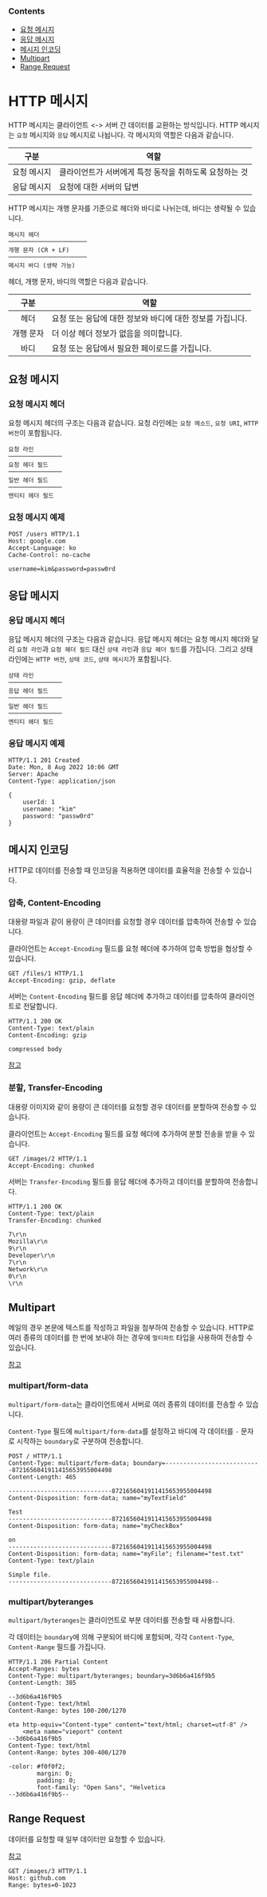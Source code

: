 ### Contents

- [요청 메시지](#요청-메시지)
- [응답 메시지](#응답-메시지)
- [메시지 인코딩](#메시지-인코딩)
- [Multipart](#Multipart)
- [Range Request](#Range-Request)

# HTTP 메시지

HTTP 메시지는 클라이언트 <-> 서버 간 데이터를 교환하는 방식입니다. HTTP 메시지는 `요청` 메시지와 `응답` 메시지로 나뉩니다. 각 메시지의 역할은 다음과 같습니다.

|    구분     | 역할                                                   |
| :---------: | ------------------------------------------------------ |
| 요청 메시지 | 클라이언트가 서버에게 특정 동작을 취하도록 요청하는 것 |
| 응답 메시지 | 요청에 대한 서버의 답변                                |

HTTP 메시지는 개행 문자를 기준으로 헤더와 바디로 나뉘는데, 바디는 생략될 수 있습니다.

```
메시지 헤더
──────────────────────
개행 문자 (CR + LF)
──────────────────────
메시지 바디 (생략 가능)
```

헤더, 개행 문자, 바디의 역할은 다음과 같습니다.

|   구분    | 역할                                                      |
| :-------: | --------------------------------------------------------- |
|   헤더    | 요청 또는 응답에 대한 정보와 바디에 대한 정보를 가집니다. |
| 개행 문자 | 더 이상 헤더 정보가 없음을 의미합니다.                    |
|   바디    | 요청 또는 응답에서 필요한 페이로드를 가집니다.            |

## 요청 메시지

### 요청 메시지 헤더

요청 메시지 헤더의 구조는 다음과 같습니다. 요청 라인에는 `요청 메소드`, `요청 URI`, `HTTP 버전`이 포함됩니다.

```
요청 라인
───────────────
요청 헤더 필드
───────────────
일반 헤더 필드
───────────────
엔티티 헤더 필드
```

### 요청 메시지 예제

```
POST /users HTTP/1.1
Host: google.com
Accept-Language: ko
Cache-Control: no-cache

username=kim&password=passw0rd
```

## 응답 메시지

### 응답 메시지 헤더

응답 메시지 헤더의 구조는 다음과 같습니다. 응답 메시지 헤더는 요청 메시지 헤더와 달리 `요청 라인`과 `요청 헤더 필드` 대신 `상태 라인`과 `응답 헤더 필드`를 가집니다. 그리고 상태 라인에는 `HTTP 버전`, `상태 코드`, `상태 메시지`가 포함됩니다.

```
상태 라인
───────────────
응답 헤더 필드
───────────────
일반 헤더 필드
───────────────
엔티티 헤더 필드
```

### 응답 메시지 예제

```
HTTP/1.1 201 Created
Date: Mon, 8 Aug 2022 10:06 GMT
Server: Apache
Content-Type: application/json

{
    userId: 1
    username: "kim"
    password: "passw0rd"
}
```

## 메시지 인코딩

HTTP로 데이터를 전송할 때 인코딩을 적용하면 데이터를 효율적을 전송할 수 있습니다.

### 압축, Content-Encoding

대용량 파일과 같이 용량이 큰 데이터를 요청할 경우 데이터를 압축하여 전송할 수 있습니다.

클라이언트는 `Accept-Encoding` 필드를 요청 헤더에 추가하여 압축 방법을 협상할 수 있습니다.

```
GET /files/1 HTTP/1.1
Accept-Encoding: gzip, deflate
```

서버는 `Content-Encoding` 필드를 응답 헤더에 추가하고 데이터를 압축하여 클라이언트로 전달합니다.

```
HTTP/1.1 200 OK
Content-Type: text/plain
Content-Encoding: gzip

compressed body
```

[참고](https://developer.mozilla.org/ko/docs/Web/HTTP/Headers/Content-Encoding)

### 분할, Transfer-Encoding

대용량 이미지와 같이 용량이 큰 데이터를 요청할 경우 데이터를 분할하여 전송할 수 있습니다.

클라이언트는 `Accept-Encoding` 필드를 요청 헤더에 추가하여 분할 전송을 받을 수 있습니다.

```
GET /images/2 HTTP/1.1
Accept-Encoding: chunked
```

서버는 `Transfer-Encoding` 필드를 응답 헤더에 추가하고 데이터를 분할하여 전송합니다.

```
HTTP/1.1 200 OK
Content-Type: text/plain
Transfer-Encoding: chunked

7\r\n
Mozilla\r\n
9\r\n
Developer\r\n
7\r\n
Network\r\n
0\r\n
\r\n
```

## Multipart

메일의 경우 본문에 텍스트를 작성하고 파일을 첨부하여 전송할 수 있습니다. HTTP로 여러 종류의 데이터를 한 번에 보내야 하는 경우에 `멀티파트` 타입을 사용하여 전송할 수 있습니다.

[참고](https://developer.mozilla.org/ko/docs/Web/HTTP/Basics_of_HTTP/MIME_types)

### multipart/form-data

`multipart/form-data`는 클라이언트에서 서버로 여러 종류의 데이터를 전송할 수 있습니다.

`Content-Type` 필드에 `multipart/form-data`를 설정하고 바디에 각 데이터를 `-` 문자로 시작하는 `boundary`로 구분하여 전송합니다.

```
POST / HTTP/1.1
Content-Type: multipart/form-data; boundary=---------------------------8721656041911415653955004498
Content-Length: 465

-----------------------------8721656041911415653955004498
Content-Disposition: form-data; name="myTextField"

Test
-----------------------------8721656041911415653955004498
Content-Disposition: form-data; name="myCheckBox"

on
-----------------------------8721656041911415653955004498
Content-Disposition: form-data; name="myFile"; filename="test.txt"
Content-Type: text/plain

Simple file.
-----------------------------8721656041911415653955004498--
```

### multipart/byteranges

`multipart/byteranges`는 클라이언트로 부분 데이터를 전송할 때 사용합니다.

각 데이터는 `boundary`에 의해 구분되어 바디에 포함되며, 각각 `Content-Type`, `Content-Range` 필드를 가집니다.

```
HTTP/1.1 206 Partial Content
Accept-Ranges: bytes
Content-Type: multipart/byteranges; boundary=3d6b6a416f9b5
Content-Length: 385

--3d6b6a416f9b5
Content-Type: text/html
Content-Range: bytes 100-200/1270

eta http-equiv="Content-type" content="text/html; charset=utf-8" />
    <meta name="vieport" content
--3d6b6a416f9b5
Content-Type: text/html
Content-Range: bytes 300-400/1270

-color: #f0f0f2;
        margin: 0;
        padding: 0;
        font-family: "Open Sans", "Helvetica
--3d6b6a416f9b5--
```

## Range Request

데이터를 요청할 때 일부 데이터만 요청할 수 있습니다.

[참고](https://developer.mozilla.org/ko/docs/Web/HTTP/Range_requests)

```
GET /images/3 HTTP/1.1
Host: github.com
Range: bytes=0-1023
```

